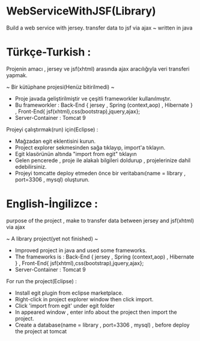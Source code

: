 # WebServiceWithJSF(Library)
Build a web service with jersey. transfer data to jsf via ajax  ~  written in java

# Türkçe-Turkish : 

Projenin amacı , jersey ve jsf(xhtml) arasında ajax aracılığıyla veri transferi yapmak.

~ Bir kütüphane projesi(Henüz bitirilmedi) ~

* Proje javada geliştirilmiştir ve çeşitli frameworkler kullanılmıştır.
* Bu frameworkler : Back-End { jersey , Spring (context,aop) , Hibernate } , Front-End{ jsf(xhtml),css(bootstrap),jquery,ajax};
* Server-Container : Tomcat 9

Projeyi çalıştırmak(run) için(Eclipse) : 

* Mağzadan egit eklentisini kurun.
* Project explorer sekmesinden sağa tıklayıp, import'a tıklayın.
* Egit klasörünün altında "import from egit"  tıklayın
* Gelen pencerede , proje ile alakalı bilgileri doldurup , projelerinize dahil edebilirsiniz.
* Projeyi tomcatte deploy etmeden önce bir veritabanı(name = library , port=3306 , mysql) oluşturun. 

# English-İngilizce : 

purpose of the project , make to transfer data between jersey and jsf(xhtml) via ajax

~ A library project(yet not finished) ~

* Improved project in java and used some frameworks.
* The frameworks is : Back-End { jersey , Spring (context,aop) , Hibernate } , Front-End{ jsf(xhtml),css(bootstrap),jquery,ajax};
* Server-Container : Tomcat 9

For run the project(Eclipse) : 

* Install egit plugin from  eclipse marketplace.
* Right-click in project explorer window then click import.
* Click 'import from egit' under egit folder
* In appeared window , enter info about the project then import the project.
* Create a database(name = library , port=3306 , mysql) , before deploy the project at tomcat
